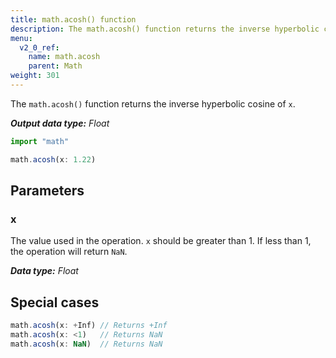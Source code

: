 ```yaml
---
title: math.acosh() function
description: The math.acosh() function returns the inverse hyperbolic cosine of `x`.
menu:
  v2_0_ref:
    name: math.acosh
    parent: Math
weight: 301
---
```


The `math.acosh()` function returns the inverse hyperbolic cosine of `x`.

_**Output data type:** Float_

```js
import "math"

math.acosh(x: 1.22)
```

## Parameters

### x
The value used in the operation.
`x` should be greater than 1.
If less than 1, the operation will return `NaN`.

_**Data type:** Float_

## Special cases
```js
math.acosh(x: +Inf) // Returns +Inf
math.acosh(x: <1)   // Returns NaN
math.acosh(x: NaN)  // Returns NaN
```
